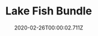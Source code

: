 ---
templateKey: blog-post
featuredpost: false
date: 2020-02-26T00:00:02.711Z
featuredimage: /img/Lake_Fish_Bundle.png
title: Lake Fish Bundle
description: Fish Tank
reward: Dressed Spinner (1)
tags:
  - Largemouth Bass
  - Carp
  - Bullhead
  - Sturgeon
  - bundles
---